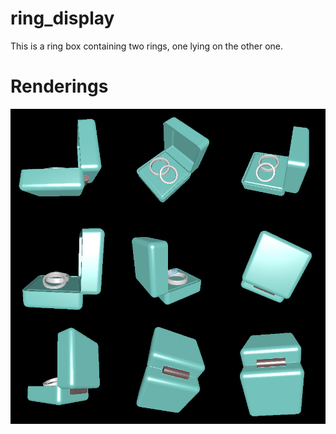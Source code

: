 # ring_display

This is a ring box containing two rings, one lying on the other one.

# Renderings

![Renderings of the ring box with rings](rendering.png)
